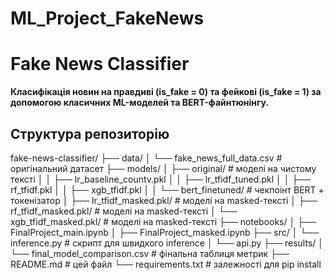 # ML_Project_FakeNews
# Fake News Classifier

**Класифікація новин на правдиві (is_fake = 0) та фейкові (is_fake = 1) за допомогою класичних ML-моделей та BERT-файнтюнінгу.**

##  Структура репозиторію

fake-news-classifier/
├── data/
│ └── fake_news_full_data.csv # оригінальний датасет
├── models/
│ ├── original/ # моделі на чистому тексті
│ │ ├── lr_baseline_countv.pkl
│ │ ├── lr_tfidf_tuned.pkl
│ │ ├── rf_tfidf.pkl
│ │ ├── xgb_tfidf.pkl
│ │ └── bert_finetuned/ # чекпоінт BERT + токенізатор
│ ├── lr_tfidf_masked.pkl/ # моделі на masked-тексті
│ ├── rf_tfidf_masked.pkl/ # моделі на masked-тексті
│ └── xgb_tfidf_masked.pkl/ # моделі на masked-тексті
├── notebooks/
│ ├── FinalProject_main.ipynb 
│ ├── FinalProject_masked.ipynb
├── src/
│ └── inference.py # скрипт для швидкого inference
│ └── api.py
├── results/
│ └── final_model_comparison.csv # фінальна таблиця метрик
├── README.md # цей файл
└── requirements.txt # залежності для pip install
